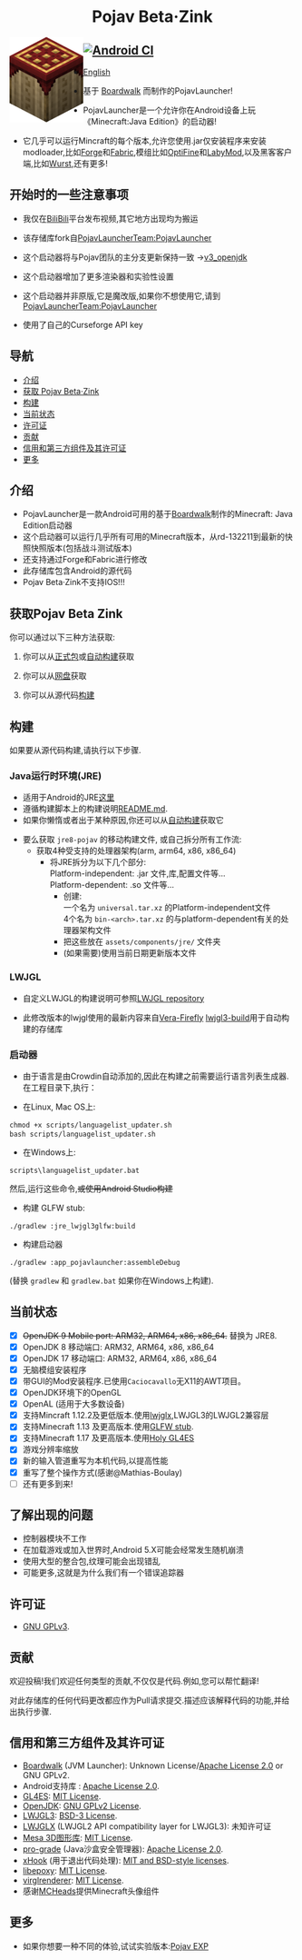 <H1 align="center">Pojav Beta·Zink</H1>

<img src="https://github.com/PojavLauncherTeam/PojavLauncher/blob/v3_openjdk/app_pojavlauncher/src/main/assets/pojavlauncher.png" align="left" width="130" height="150" alt="PojavLauncher logo">

[![Android CI](https://github.com/PojavLauncherTeam/PojavLauncher/workflows/Android%20CI/badge.svg)](https://github.com/Vera-Firefly/PojavLauncher-Beta-Zink/actions)
---------
* <a href="/README.md">English</a>

* 基于 [Boardwalk](https://github.com/zhuowei/Boardwalk) 而制作的PojavLauncher!

* PojavLauncher是一个允许你在Android设备上玩《Minecraft:Java Edition》的启动器!

* 它几乎可以运行Mincraft的每个版本,允许您使用.jar仅安装程序来安装modloader,比如[Forge](https://files.minecraftforge.net/)和[Fabric](http://fabricmc.net/),模组比如[OptiFine](https://optifine.net)和[LabyMod](https://www.labymod.net/en),以及黑客客户端,比如[Wurst](https://www.wurstclient.net/),还有更多!
## 开始时的一些注意事项
- 我仅在[BiliBili](https://space.bilibili.com/1412062866?spm_id_from=333.1007.0.0)平台发布视频,其它地方出现均为搬运

- 该存储库fork自[PojavLauncherTeam:PojavLauncher](https://github.com/PojavLauncherTeam/PojavLauncher)

- 这个启动器将与Pojav团队的主分支更新保持一致 →[v3_openjdk](https://github.com/PojavLauncherTeam/PojavLauncher/tree/v3_openjdk)

- 这个启动器增加了更多渲染器和实验性设置

- 这个启动器并非原版,它是魔改版,如果你不想使用它,请到[PojavLauncherTeam:PojavLauncher](https://github.com/PojavLauncherTeam/PojavLauncher)

- 使用了自己的Curseforge API key

## 导航
- [介绍](#介绍)  
- [获取 Pojav Beta·Zink](#获取Pojav-Beta-Zink)
- [构建](#构建) 
- [当前状态](#当前状态) 
- [许可证](#许可证) 
- [贡献](#贡献) 
- [信用和第三方组件及其许可证](#信用和第三方组件及其许可证)
- [更多](#更多)

## 介绍 
* PojavLauncher是一款Android可用的基于[Boardwalk](https://github.com/zhuowei/Boardwalk)制作的Minecraft: Java Edition启动器
* 这个启动器可以运行几乎所有可用的Minecraft版本，从rd-132211到最新的快照快照版本(包括战斗测试版本)
* 还支持通过Forge和Fabric进行修改
* 此存储库包含Android的源代码
* Pojav Beta·Zink不支持IOS!!!

## 获取Pojav Beta Zink

你可以通过以下三种方法获取:

1. 你可以从[正式包](https://github.com/Vera-Firefly/PojavLauncher-Beta-Zink/releases)或[自动构建](https://github.com/Vera-Firefly/PojavLauncher-Beta-Zink/actions)获取

2. 你可以从[网盘](https://www.123pan.com/s/O0EDVv-ZJT13)获取

3. 你可以从源代码[构建](#构建)
## 构建
如果要从源代码构建,请执行以下步骤.
### Java运行时环境(JRE)
- 适用于Android的JRE[这里](https://github.com/Vera-Firefly/android-openjdk-build)
- 遵循构建脚本上的构建说明[README.md](https://github.com/Vera-Firefly/android-openjdk-build/blob/buildjre8/README.md).
- 如果你懒惰或者出于某种原因,你还可以从[自动构建](https://github.com/Vera-Firefly/android-openjdk-build/actions)获取它
* 要么获取 `jre8-pojav` 的移动构建文件, 或自己拆分所有工作流:</br>
   - 获取4种受支持的处理器架构(arm, arm64, x86, x86_64) </br> 
      - 将JRE拆分为以下几个部分:</br>
                Platform-independent: .jar 文件,库,配置文件等...</br>
                Platform-dependent: .so 文件等...</br>
        - 创建:</br>
                一个名为 `universal.tar.xz` 的Platform-independent文件</br>
                4个名为 `bin-<arch>.tar.xz` 的与platform-dependent有关的处理器架构文件</br>
        - 把这些放在 `assets/components/jre/` 文件夹</br>
        - (如果需要)使用当前日期更新版本文件</br>

### LWJGL
* 自定义LWJGL的构建说明可参照[LWJGL repository](https://github.com/PojavLauncherTeam/lwjgl3)

* 此修改版本的lwjgl使用的最新内容来自[Vera-Firefly](https://github.com/Vera-Firefly) [lwjgl3-build](https://github.com/Vera-Firefly/lwjgl3-build)用于自动构建的存储库
### 启动器
- 由于语言是由Crowdin自动添加的,因此在构建之前需要运行语言列表生成器.在工程目录下,执行： 

* 在Linux, Mac OS上:
```
chmod +x scripts/languagelist_updater.sh
bash scripts/languagelist_updater.sh
```
* 在Windows上:
```
scripts\languagelist_updater.bat
```
然后,运行这些命令,~~或使用Android Studio构建~~

* 构建 GLFW stub:
```
./gradlew :jre_lwjgl3glfw:build
```       
* 构建启动器
```
./gradlew :app_pojavlauncher:assembleDebug
```
(替换 `gradlew` 和 `gradlew.bat` 如果你在Windows上构建).

## 当前状态
- [x] ~~OpenJDK 9 Mobile port: ARM32, ARM64, x86, x86_64.~~ 替换为 JRE8.
- [x] OpenJDK 8 移动端口: ARM32, ARM64, x86, x86_64
- [x] OpenJDK 17 移动端口: ARM32, ARM64, x86, x86_64
- [x] 无脑模组安装程序
- [x] 带GUI的Mod安装程序.已使用`Caciocavallo`无X11的AWT项目。
- [x] OpenJDK环境下的OpenGL
- [x] OpenAL (适用于大多数设备)
- [x] 支持Mincraft 1.12.2及更低版本.使用[lwjglx](https://github.com/PojavLauncherTeam/lwjglx),LWJGL3的LWJGL2兼容层
- [x] 支持Minecraft 1.13 及更高版本.使用[GLFW stub](https://github.com/PojavLauncherTeam/lwjgl3-glfw-java).
- [x] 支持Minecraft 1.17 及更高版本.使用[Holy GL4ES](https://github.com/PojavLauncherTeam/gl4es-114-extra)
- [x] 游戏分辨率缩放
- [x] 新的输入管道重写为本机代码,以提高性能
- [x] 重写了整个操作方式(感谢@Mathias-Boulay)
- [ ] 还有更多到来!

## 了解出现的问题
- 控制器模块不工作
- 在加载游戏或加入世界时,Android 5.X可能会经常发生随机崩溃
- 使用大型的整合包,纹理可能会出现错乱
- 可能更多,这就是为什么我们有一个错误追踪器

## 许可证
- [GNU GPLv3](https://github.com/Vera-Firefly/PojavLauncher-Beta-Zink/blob/v3_openjdk/LICENSE).

## 贡献
欢迎投稿!我们欢迎任何类型的贡献,不仅仅是代码.例如,您可以帮忙翻译!

对此存储库的任何代码更改都应作为Pull请求提交.描述应该解释代码的功能,并给出执行步骤.

## 信用和第三方组件及其许可证
- [Boardwalk](https://github.com/zhuowei/Boardwalk) (JVM Launcher): Unknown License/[Apache License 2.0](https://github.com/zhuowei/Boardwalk/blob/master/LICENSE) or GNU GPLv2.
- Android支持库 : [Apache License 2.0](https://android.googlesource.com/platform/prebuilts/maven_repo/android/+/master/NOTICE.txt).
- [GL4ES](https://github.com/PojavLauncherTeam/gl4es): [MIT License](https://github.com/ptitSeb/gl4es/blob/master/LICENSE).<br>
- [OpenJDK](https://github.com/PojavLauncherTeam/openjdk-multiarch-jdk8u): [GNU GPLv2 License](https://openjdk.java.net/legal/gplv2+ce.html).<br>
- [LWJGL3](https://github.com/PojavLauncherTeam/lwjgl3): [BSD-3 License](https://github.com/LWJGL/lwjgl3/blob/master/LICENSE.md).
- [LWJGLX](https://github.com/PojavLauncherTeam/lwjglx) (LWJGL2 API compatibility layer for LWJGL3): 未知许可证<br>
- [Mesa 3D图形库](https://gitlab.freedesktop.org/mesa/mesa): [MIT License](https://docs.mesa3d.org/license.html).
- [pro-grade](https://github.com/pro-grade/pro-grade) (Java沙盒安全管理器): [Apache License 2.0](https://github.com/pro-grade/pro-grade/blob/master/LICENSE.txt).
- [xHook](https://github.com/iqiyi/xHook) (用于退出代码处理): [MIT and BSD-style licenses](https://github.com/iqiyi/xHook/blob/master/LICENSE).
- [libepoxy](https://github.com/anholt/libepoxy): [MIT License](https://github.com/anholt/libepoxy/blob/master/COPYING).
- [virglrenderer](https://github.com/PojavLauncherTeam/virglrenderer): [MIT License](https://gitlab.freedesktop.org/virgl/virglrenderer/-/blob/master/COPYING).
- 感谢[MCHeads](https://mc-heads.net)提供Minecraft头像组件

## 更多
* 如果你想要一种不同的体验,试试实验版本:[Pojav EXP](https://github.com/Vera-Firefly/PojavLauncher-Experimental-Edition)
